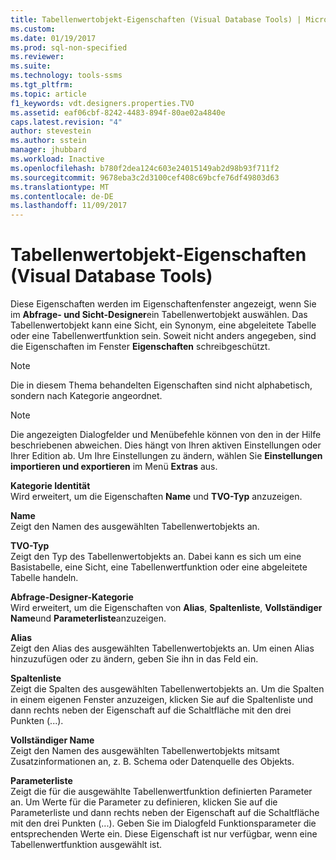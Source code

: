 ```yaml
---
title: Tabellenwertobjekt-Eigenschaften (Visual Database Tools) | Microsoft-Dokumentation
ms.custom: 
ms.date: 01/19/2017
ms.prod: sql-non-specified
ms.reviewer: 
ms.suite: 
ms.technology: tools-ssms
ms.tgt_pltfrm: 
ms.topic: article
f1_keywords: vdt.designers.properties.TVO
ms.assetid: eaf06cbf-8242-4483-894f-80ae02a4840e
caps.latest.revision: "4"
author: stevestein
ms.author: sstein
manager: jhubbard
ms.workload: Inactive
ms.openlocfilehash: b780f2dea124c603e24015149ab2d98b93f711f2
ms.sourcegitcommit: 9678eba3c2d3100cef408c69bcfe76df49803d63
ms.translationtype: MT
ms.contentlocale: de-DE
ms.lasthandoff: 11/09/2017
---
```

# <a name="table-valued-object-properties-visual-database-tools"></a>Tabellenwertobjekt-Eigenschaften (Visual Database Tools)
Diese Eigenschaften werden im Eigenschaftenfenster angezeigt, wenn Sie im **Abfrage- und Sicht-Designer**ein Tabellenwertobjekt auswählen. Das Tabellenwertobjekt kann eine Sicht, ein Synonym, eine abgeleitete Tabelle oder eine Tabellenwertfunktion sein. Soweit nicht anders angegeben, sind die Eigenschaften im Fenster **Eigenschaften** schreibgeschützt.  
  
> [!NOTE]  
> Die in diesem Thema behandelten Eigenschaften sind nicht alphabetisch, sondern nach Kategorie angeordnet.  
  
> [!NOTE]  
> Die angezeigten Dialogfelder und Menübefehle können von den in der Hilfe beschriebenen abweichen. Dies hängt von Ihren aktiven Einstellungen oder Ihrer Edition ab. Um Ihre Einstellungen zu ändern, wählen Sie **Einstellungen importieren und exportieren** im Menü **Extras** aus.  
  
**Kategorie Identität**  
Wird erweitert, um die Eigenschaften **Name** und **TVO-Typ** anzuzeigen.  
  
**Name**  
Zeigt den Namen des ausgewählten Tabellenwertobjekts an.  
  
**TVO-Typ**  
Zeigt den Typ des Tabellenwertobjekts an. Dabei kann es sich um eine Basistabelle, eine Sicht, eine Tabellenwertfunktion oder eine abgeleitete Tabelle handeln.  
  
**Abfrage-Designer-Kategorie**  
Wird erweitert, um die Eigenschaften von **Alias**, **Spaltenliste**, **Vollständiger Name**und **Parameterliste**anzuzeigen.  
  
**Alias**  
Zeigt den Alias des ausgewählten Tabellenwertobjekts an. Um einen Alias hinzuzufügen oder zu ändern, geben Sie ihn in das Feld ein.  
  
**Spaltenliste**  
Zeigt die Spalten des ausgewählten Tabellenwertobjekts an. Um die Spalten in einem eigenen Fenster anzuzeigen, klicken Sie auf die Spaltenliste und dann rechts neben der Eigenschaft auf die Schaltfläche mit den drei Punkten (...).  
  
**Vollständiger Name**  
Zeigt den Namen des ausgewählten Tabellenwertobjekts mitsamt Zusatzinformationen an, z. B. Schema oder Datenquelle des Objekts.  
  
**Parameterliste**  
Zeigt die für die ausgewählte Tabellenwertfunktion definierten Parameter an. Um Werte für die Parameter zu definieren, klicken Sie auf die Parameterliste und dann rechts neben der Eigenschaft auf die Schaltfläche mit den drei Punkten (...). Geben Sie im Dialogfeld Funktionsparameter die entsprechenden Werte ein. Diese Eigenschaft ist nur verfügbar, wenn eine Tabellenwertfunktion ausgewählt ist.  
  
